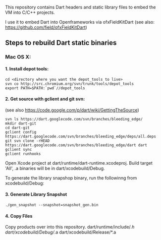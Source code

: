This repository contains Dart headers and static library files to embed the VM into C/C++ projects.

I use it to embed Dart into Openframeworks via ofxFieldKitDart
(see also: https://github.com/field/ofxFieldKitDart)


## Steps to rebuild Dart static binaries

### Mac OS X:

#### 1. Install depot tools:

```
cd <directory where you want the depot_tools to live>
svn co http://src.chromium.org/svn/trunk/tools/depot_tools
export PATH=$PATH:`pwd`//depot_tools
```

#### 2. Get source with gclient and git svn:

(see also https://code.google.com/p/dart/wiki/GettingTheSource)

```
svn ls https://dart.googlecode.com/svn/branches/bleeding_edge/
mkdir dart-git
cd dart-git
gclient config https://dart.googlecode.com/svn/branches/bleeding_edge/deps/all.deps
git svn clone -rHEAD https://dart.googlecode.com/svn/branches/bleeding_edge/dart dart
gclient sync
gclient runhooks
```

Open Xcode project at dart/runtime/dart-runtime.xcodeproj. Build target 'All', .a binaries will be in dart/xcodebuild/Debug.

To generate the library snapshop binary, run the followinng from xcodebuild/Debug:

#### 3. Generate Library Snapshot

```
./gen_snapshot --snapshot=snapshot_gen.bin
```

#### 4. Copy Files

Copy products over into this repository.
dart/runtime/include/*.h
dart/xcodebuild/Debug/*.a
dart/xcodebuild/Release/*.a